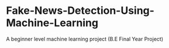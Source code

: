 # Fake-News-Detection-Using-Machine-Learning
A beginner level machine learning project (B.E Final Year Project)
